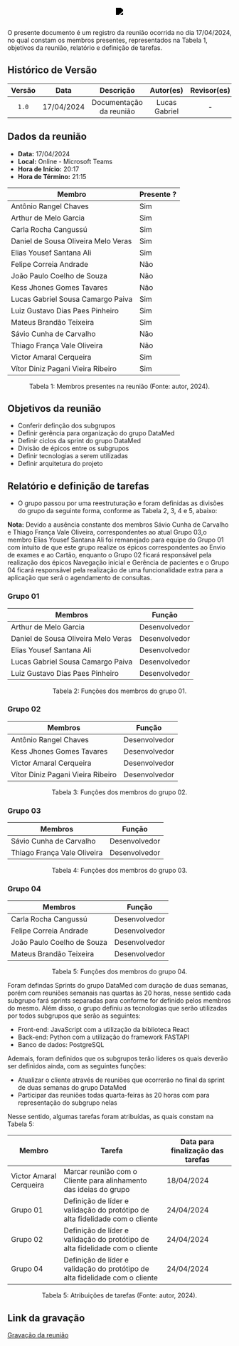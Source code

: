 <br/>
<div style="display: flex; flex-direction: column; justify-content: center; align-items:center;">
    <img src="https://dansousamelo.github.io/RQ_ISP/assets/backlog/BACKLOG-ICON.png" style="filter: brightness(0%);" />
</div>
<br/>
<p align="flex-direction: column; justify">
O presente documento é um registro da reunião ocorrida no dia 17/04/2024, no qual constam os membros presentes,
representados na Tabela 1, objetivos da reunião, relatório e definição de tarefas.</p>

## Histórico de Versão

| Versão |    Data    |        Descrição        |   Autor(es)   | Revisor(es) |
| :----: | :--------: | :---------------------: | :-----------: | :---------: |
| `1.0`  | 17/04/2024 | Documentação da reunião | Lucas Gabriel |      -      |

## Dados da reunião

- **Data:** 17/04/2024
- **Local:** Online - Microsoft Teams
- **Hora de Início:** 20:17
- **Hora de Término:** 21:15

| Membro                              | Presente ? |
| ----------------------------------- | ---------- |
| Antônio Rangel Chaves               | Sim        |
| Arthur de Melo Garcia               | Sim        |
| Carla Rocha Cangussú                | Sim        |
| Daniel de Sousa Oliveira Melo Veras | Sim        |
| Elias Yousef Santana Ali            | Sim        |
| Felipe Correia Andrade              | Não        |
| João Paulo Coelho de Souza          | Não        |
| Kess Jhones Gomes Tavares           | Não        |
| Lucas Gabriel Sousa Camargo Paiva   | Sim        |
| Luiz Gustavo Dias Paes Pinheiro     | Sim        |
| Mateus Brandão Teixeira             | Sim        |
| Sávio Cunha de Carvalho             | Não        |
| Thiago França Vale Oliveira         | Não        |
| Victor Amaral Cerqueira             | Sim        |
| Vítor Diniz Pagani Vieira Ribeiro   | Sim        |

<div style="text-align: center">
<p> Tabela 1: Membros presentes na reunião (Fonte: autor, 2024). </p>
</div>

## Objetivos da reunião

- Conferir definção dos subgrupos
- Definir gerência para organização do grupo DataMed
- Definir ciclos da sprint do grupo DataMed
- Divisão de épicos entre os subgrupos
- Definir tecnologias a serem utilizadas
- Definir arquitetura do projeto

## Relatório e definição de tarefas

- O grupo passou por uma reestruturação e foram definidas as divisões do grupo da seguinte forma, conforme as Tabela 2, 3, 4 e 5, abaixo:

**Nota:** Devido a ausência constante dos membros Sávio Cunha de Carvalho e Thiago França Vale Oliveira, correspondentes ao atual Grupo 03,o membro Elias Yousef Santana Ali foi remanejado para equipe do Grupo 01 com intuito de que este grupo realize os épicos correspondentes ao Envio de exames e ao Cartão, enquanto o Grupo 02 ficará responsável pela realização dos épicos Navegação inicial e Gerência de pacientes e o Grupo 04 ficará responsável pela realização de uma funcionalidade extra para a aplicação que será o agendamento de consultas.

### Grupo 01

| Membros                             | Função        |
| ----------------------------------- | ------------- |
| Arthur de Melo Garcia               | Desenvolvedor |
| Daniel de Sousa Oliveira Melo Veras | Desenvolvedor |
| Elias Yousef Santana Ali            | Desenvolvedor |
| Lucas Gabriel Sousa Camargo Paiva   | Desenvolvedor |
| Luiz Gustavo Dias Paes Pinheiro     | Desenvolvedor |

<div style="text-align: center">
<p> Tabela 2: Funções dos membros do grupo 01. </p>
</div>

### Grupo 02

| Membros                           | Função        |
| --------------------------------- | ------------- |
| Antônio Rangel Chaves             | Desenvolvedor |
| Kess Jhones Gomes Tavares         | Desenvolvedor |
| Victor Amaral Cerqueira           | Desenvolvedor |
| Vítor Diniz Pagani Vieira Ribeiro | Desenvolvedor |

<div style="text-align: center">
<p> Tabela 3: Funções dos membros do grupo 02. </p>
</div>

### Grupo 03

| Membros                     | Função        |
| --------------------------- | ------------- |
| Sávio Cunha de Carvalho     | Desenvolvedor |
| Thiago França Vale Oliveira | Desenvolvedor |

<div style="text-align: center">
<p> Tabela 4: Funções dos membros do grupo 03. </p>
</div>

### Grupo 04

| Membros                    | Função        |
| -------------------------- | ------------- |
| Carla Rocha Cangussú       | Desenvolvedor |
| Felipe Correia Andrade     | Desenvolvedor |
| João Paulo Coelho de Souza | Desenvolvedor |
| Mateus Brandão Teixeira    | Desenvolvedor |

<div style="text-align: center">
<p> Tabela 5: Funções dos membros do grupo 04. </p>
</div>

Foram defindas Sprints do grupo DataMed com duração de duas semanas, porém com reuniões semanais nas quartas às 20 horas, nesse sentido cada subgrupo fará sprints separadas para conforme for definido pelos membros do mesmo. Além disso, o grupo definiu as tecnologias que serão utilizadas por todos subgrupos que serão as seguintes:

- Front-end: JavaScript com a utilização da biblioteca React
- Back-end: Python com a utilização do framework FASTAPI
- Banco de dados: PostgreSQL

Ademais, foram definidos que os subgrupos terão líderes os quais deverão ser definidos ainda, com as seguintes funções:

- Atualizar o cliente através de reuniões que ocorrerão no final da sprint de duas semanas do grupo DataMed 
- Participar das reuniões todas quarta-feiras às 20 horas com para representação do subgrupo nelas

Nesse sentido, algumas tarefas foram atribuídas, as quais constam na Tabela 5:

| Membro                  | Tarefa                                                                       | Data para finalização das tarefas |
| ----------------------- | ---------------------------------------------------------------------------- | --------------------------------- |
| Victor Amaral Cerqueira | Marcar reunião com o Cliente para alinhamento das ideias do grupo            | 18/04/2024                        |
| Grupo 01                | Definição de líder e validação do protótipo de alta fidelidade com o cliente | 24/04/2024                        |
| Grupo 02                | Definição de líder e validação do protótipo de alta fidelidade com o cliente | 24/04/2024                        |
| Grupo 04                | Definição de líder e validação do protótipo de alta fidelidade com o cliente | 24/04/2024                        |

<div style="text-align: center">
<p> Tabela 5: Atribuições de tarefas (Fonte: autor, 2024). </p>
</div>

## Link da gravação

[Gravação da reunião](https://youtu.be/RHiUc-FhxiY)